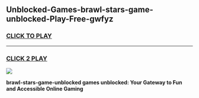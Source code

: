 
## Unblocked-Games-brawl-stars-game-unblocked-Play-Free-gwfyz
<h3>
<a href="https://premium76.site?title=brawl-stars-game-unblocked&ref=23A">CLICK TO PLAY</a></h3>
<hr>

<h3>
<a href="https://premium76.site?title=brawl-stars-game-unblocked&ref=23A">CLICK 2 PLAY</a>
  
</h3>

<a href="https://premium76.site?title=brawl-stars-game-unblocked&ref=23A"><img src="https://clearcache.store/games.png"></a>


**brawl-stars-game-unblocked games unblocked: Your Gateway to Fun and Accessible Online Gaming**
